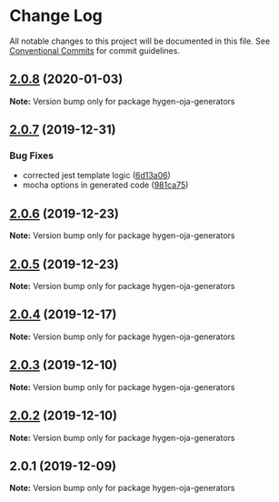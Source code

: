 # Change Log

All notable changes to this project will be documented in this file.
See [Conventional Commits](https://conventionalcommits.org) for commit guidelines.

## [2.0.8](https://github.com/eBay/oja/compare/hygen-oja-generators@2.0.7...hygen-oja-generators@2.0.8) (2020-01-03)

**Note:** Version bump only for package hygen-oja-generators





## [2.0.7](https://github.com/eBay/oja/compare/hygen-oja-generators@2.0.6...hygen-oja-generators@2.0.7) (2019-12-31)


### Bug Fixes

* corrected jest template logic ([6d13a06](https://github.com/eBay/oja/commit/6d13a06ffaef3e2902bab956c421e6505ca26447))
* mocha options in generated code ([981ca75](https://github.com/eBay/oja/commit/981ca75c000042fbc9abb0f940cb02bf1af34f74))





## [2.0.6](https://github.com/eBay/oja/compare/hygen-oja-generators@2.0.5...hygen-oja-generators@2.0.6) (2019-12-23)

**Note:** Version bump only for package hygen-oja-generators





## [2.0.5](https://github.com/eBay/oja/compare/hygen-oja-generators@2.0.4...hygen-oja-generators@2.0.5) (2019-12-23)

**Note:** Version bump only for package hygen-oja-generators





## [2.0.4](https://github.com/eBay/oja/compare/hygen-oja-generators@2.0.3...hygen-oja-generators@2.0.4) (2019-12-17)

**Note:** Version bump only for package hygen-oja-generators





## [2.0.3](https://github.com/eBay/oja/compare/hygen-oja-generators@2.0.2...hygen-oja-generators@2.0.3) (2019-12-10)

**Note:** Version bump only for package hygen-oja-generators





## [2.0.2](https://github.com/eBay/oja/compare/hygen-oja-generators@2.0.1...hygen-oja-generators@2.0.2) (2019-12-10)

**Note:** Version bump only for package hygen-oja-generators





## 2.0.1 (2019-12-09)

**Note:** Version bump only for package hygen-oja-generators
